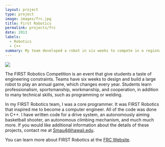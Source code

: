 ```yaml
---
layout: project
type: project
image: images/frc.jpg
title: First Robotics
permalink: projects/frc
date: 2013
labels:
  - Robotics
  - C++
summary: My team developed a robot in six weeks to compete in a regional First Robotics Competition.
---
```


<div class="ui small rounded images">
  <img class="ui image" src="../images/micromouse-robot.png">
</div>

The FIRST Robotics Competition is an event that give students a taste of engineering constraints.  Teams have six weeks to design and build a large robot to play an annual game, which changes every year.  Students learn professionalism, sportsmanship, workmanship, and cooperation, in addition to many technical skills, such as programming or welding. 

In my FIRST Robotics team, I was a core programmer.  It was FIRST Robotics that inspired me to become a computer engineer.  All of the code was done in C++.  I have written code for a drive system, an autonomously aiming basketball shooter, an autonomous climbing mechanism, and much much more.  If you would like additional information about the details of these projects, contact me at Smau4@hawaii.edu.

You can learn more about FIRST Robotics at the [FRC Website](http://www.firstinspires.org/robotics/frc).



